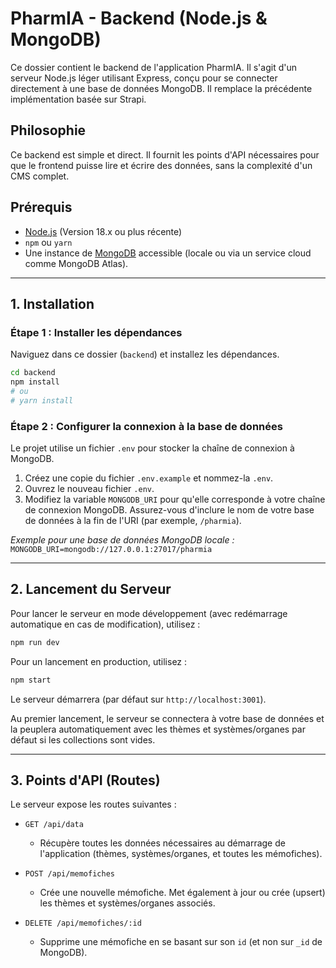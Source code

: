
# PharmIA - Backend (Node.js & MongoDB)

Ce dossier contient le backend de l'application PharmIA. Il s'agit d'un serveur Node.js léger utilisant Express, conçu pour se connecter directement à une base de données MongoDB. Il remplace la précédente implémentation basée sur Strapi.

## Philosophie

Ce backend est simple et direct. Il fournit les points d'API nécessaires pour que le frontend puisse lire et écrire des données, sans la complexité d'un CMS complet.

## Prérequis

- [Node.js](https://nodejs.org/en/) (Version 18.x ou plus récente)
- `npm` ou `yarn`
- Une instance de [MongoDB](https://www.mongodb.com/) accessible (locale ou via un service cloud comme MongoDB Atlas).

---

## 1. Installation

### Étape 1 : Installer les dépendances

Naviguez dans ce dossier (`backend`) et installez les dépendances.

```bash
cd backend
npm install
# ou
# yarn install
```

### Étape 2 : Configurer la connexion à la base de données

Le projet utilise un fichier `.env` pour stocker la chaîne de connexion à MongoDB.

1.  Créez une copie du fichier `.env.example` et nommez-la `.env`.
2.  Ouvrez le nouveau fichier `.env`.
3.  Modifiez la variable `MONGODB_URI` pour qu'elle corresponde à votre chaîne de connexion MongoDB. Assurez-vous d'inclure le nom de votre base de données à la fin de l'URI (par exemple, `/pharmia`).

*Exemple pour une base de données MongoDB locale :*
`MONGODB_URI=mongodb://127.0.0.1:27017/pharmia`

---

## 2. Lancement du Serveur

Pour lancer le serveur en mode développement (avec redémarrage automatique en cas de modification), utilisez :

```bash
npm run dev
```

Pour un lancement en production, utilisez :

```bash
npm start
```

Le serveur démarrera (par défaut sur `http://localhost:3001`).

Au premier lancement, le serveur se connectera à votre base de données et la peuplera automatiquement avec les thèmes et systèmes/organes par défaut si les collections sont vides.

---

## 3. Points d'API (Routes)

Le serveur expose les routes suivantes :

-   `GET /api/data`
    -   Récupère toutes les données nécessaires au démarrage de l'application (thèmes, systèmes/organes, et toutes les mémofiches).

-   `POST /api/memofiches`
    -   Crée une nouvelle mémofiche. Met également à jour ou crée (upsert) les thèmes et systèmes/organes associés.

-   `DELETE /api/memofiches/:id`
    -   Supprime une mémofiche en se basant sur son `id` (et non sur `_id` de MongoDB).

